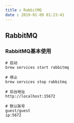 ```yaml
---
title : RabbitMQ
date : 2019-01-09 01:23:41
---
```


## RabbitMQ

### RabbitMQ基本使用

```shell
# 启动
brew services start rabbitmq

# 停止
brew services stop rabbitmq

# 后台地址
http://localhost:15672

# 默认账号
guest/guest
ip:5672
```